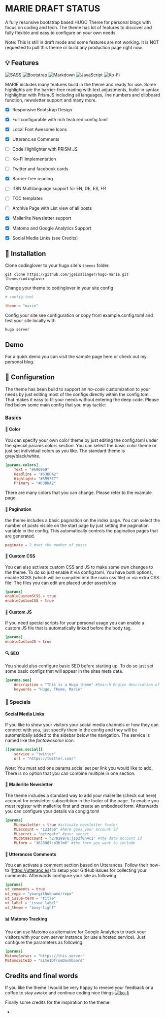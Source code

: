 # MARIE DRAFT STATUS

A fully resonsive bootstrap based HUGO Theme for personal blogs with focus on coding and tech. The theme has lot of features to discover and fully flexible and easy to configure on your own needs.

Note: This is still in draft mode and some features are not working. It is NOT requested to pull this theme or build any production page right now.


## :bulb: Features

<img alt="SASS" src="https://img.shields.io/badge/SASS%20-hotpink.svg?&style=for-the-badge&logo=SASS&logoColor=white"/> <img alt="Bootstrap" src="https://img.shields.io/badge/bootstrap%20-%23563D7C.svg?&style=for-the-badge&logo=bootstrap&logoColor=white"/> <img alt="Markdown" src="https://img.shields.io/badge/markdown-%23000000.svg?&style=for-the-badge&logo=markdown&logoColor=white"/> <img alt="JavaScript" src="https://img.shields.io/badge/javascript%20-%23323330.svg?&style=for-the-badge&logo=javascript&logoColor=%23F7DF1E"/> <img alt="Ko-Fi" src="https://img.shields.io/badge/Ko--fi-F16061?style=for-the-badge&logo=ko-fi&logoColor=white" />

MARIE includes many features build in the theme and ready for use. Some highlights are the barrier-free reading with text adjustments, build-in syntax highlighter with PrismJS including all languages, line numbers and clipboard function, newsletter support and many more. 

- [x] Responsive Bootstrap Design
- [x] Full configurable with rich featured config.toml
- [x] Local Font Awesome Icons
- [x] Utteranc.es Comments
- [ ] Code Highlighter with PRISM JS
- [ ] Ko-Fi Implementation
- [ ] Twitter and facebook cards
- [x] Barrier-free reading
- [ ] I18N Multilanguage support for EN, DE, ES, FR
- [ ] TOC templates
- [ ] Archive Page with List view of all posts
- [x] Mailerlite Newsletter support
- [x] Matomo and Google Analytics Support
- [x] Social Media Links (see Credits)


## :floppy_disk: Installation
Clone codinglover to your hugo site's `themes` folder.
```
git clone https://github.com/jgeisslinger/hugo-marie.git themes/codinglover
```
Change your theme to codinglover in your site config
```toml
# config.toml

theme = "marie"
```
Config your site see configuration or copy from example.config.toml and test your site locally with
```
hugo server 
```

## Demo
For a quick demo you can visit the sample page here or check out my personal blog.


## :wrench: Configuration
The theme has been build to support an *no-code* customization to your needs by just editing most of the configs directly within the config.toml. That makes it easy to fit your needs without entering the deep code. Please find below some main config that you may tackle:

### Basics

#### :art: Color
You can specify your own color theme by just editing the config.toml under the special params.colors section. You can select the basic color theme or just set individual colors as you like. The standard theme is grey/black/white. 
```toml
[params.colors]
    Text = "#696969"
    Headline = "#63BDA2" 
    Highlight= "#359377"
    Primary = "#63BDA2"
```
There are many colors that you can change. Please refer to the example page.

#### :page_facing_up: Pagination
the theme includes a basic pagination on the index page. You can select the number of posts visible on the start page by just setting the pagination variable in the config. This automatically controls the pagination pages that are generated.
```toml
paginate = 2 #set the number of posts
```

#### :triangular_ruler: Custom CSS 
You can also activate custom CSS and JS to make some own changes to the theme. To do so just enable it via config.toml. You have both options, enable SCSS (which will be compiled into the main css file) or via extra CSS file. The files you can edit are placed under assets/css
```toml
[params]
enableCustomSCSS = true 
enableCustomCSS = true
```

#### :wrench: Custom JS
If you need special scripts for your personal usage you can enable a custom JS file that is automatically linked before the body tag. 
```toml
[params]
enableCustomJS = true 
```

#### :mag: SEO
You should also configure basic SEO before starting up. To do so just set some basic configs that will appear in the sites meta data.
```toml
[params.seo]
    description = "This is a Hugo theme" #Search Engine description of your site
    keywords = "Hugo, Theme, Marie"
```


### :balloon: Specials
 
#### Social Media Links
If you like to show your visitors your social media channels or how they can connect with you, just specify them in the config and they will be automatically added to the sidebar below the navigation. The service is named like the *fontawesome* icon. 
```toml
[[params.social]]
    service = "twitter"
    url = "https://twitter.com/"
```
*Note*: You must add one params.social set per link you would like to add. There is no option that you can combine multiple in one section.

#### :email: Mailerlite Newsletter
The theme includes a standard way to add your mailerlite (check out here) account for newsletter subscribtion in the footer of the page. To enable you must register with mailerlite first and create an embedded form. Afterwards you can configure your details via congig.toml
```toml
[params]
    MLnewsletter = true #activate newsletter footer
    MLaccount = "123456" #here goes your account id
    MLsecret = "getzgetz" #your secret
    MLdataaccount = "27819876:j1p2f8n4c1" #the data account id
    MLform = "3623887:o3b7m8" #the form you want to include
```

#### :crystal_ball: Utterances Comments
You can activate a comment section based on Utterances. Follow their how-to (https://utteranc.es) to setup your GitHub issues for collecting your comments. Afterwards configure your site as following: 
```toml
[params]
ut_comments = true
ut_repo = "yourgithubname/repo"
ut_issue-term = "title"
ut_label = "issue label"
ut_theme = "boxy-light"
```


#### :bar_chart: Matomo Tracking
You can use Matomo as alternative for Google Analytics to track your visitors with your own server instance (or use a hosted service). Just configure the parameters as following:
```toml
[params]
MatomoServer = "https://this.server"
MatomoSiteID = "SiteIDfromDashboard"
```

## Credits and final words

If you like the theme I would be very happy to reveive your feedback or a coffee to stay awake and continue coding nice things
[![ko-fi](https://ko-fi.com/img/githubbutton_sm.svg)](https://ko-fi.com/I2I12FSW2)


Finally some credits for the inspiration to the theme: 

- 
